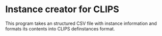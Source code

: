 # Instance creator for CLIPS

This program takes an structured CSV file with instance information and formats its contents into CLIPS definstances format.


